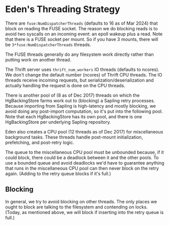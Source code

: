 # Eden's Threading Strategy

There are `fuse:NumDispatcherThreads` (defaults to 16 as of Mar 2024) that block on reading
the FUSE socket.  The reason we do blocking reads is to avoid two syscalls on an
incoming event: an epoll wakeup plus a read.  Note that there is a FUSE socket
per mount.  So if you have 3 mounts, there will be `3*fuse:NumDispatcherThreads` threads.

The FUSE threads generally do any filesystem work directly rather than putting
work on another thread.

The Thrift server uses `thrift_num_workers` IO threads (defaults to ncores).
We don't change the default number (ncores) of Thrift CPU threads.  The
IO threads receive incoming requests, but serialization/deserialization and
actually handling the request is done on the CPU threads.

There is another pool of (8 as of Dec 2017) threads on which the HgBackingStore
farms work out to (blocking) a Sapling retry processes.  Because importing from
Sapling is high-latency and mostly blocking, we avoid doing any post-import
computation, so it's put into the following pool.  Note that each HgBackingStore
has its own pool, and there is one HgBackingStore per underlying Sapling
repository.

Eden also creates a CPU pool (12 threads as of Dec 2017) for miscellaneous
background tasks.  These threads handle post-mount initialization, prefetching,
and post-retry logic.

The queue to the miscellaneous CPU pool must be unbounded because, if it could
block, there could be a deadlock between it and the other pools.  To use a
bounded queue and avoid deadlocks we'd have to guarantee anything that runs in
the miscellaneous CPU pool can then never block on the retry again.  (Adding
to the retry queue blocks if it's full.)

## Blocking

In general, we try to avoid blocking on other threads.  The only places we ought
to block are talking to the filesystem and contending on locks.  (Today, as
mentioned above, we will block if inserting into the retry queue is full.)
